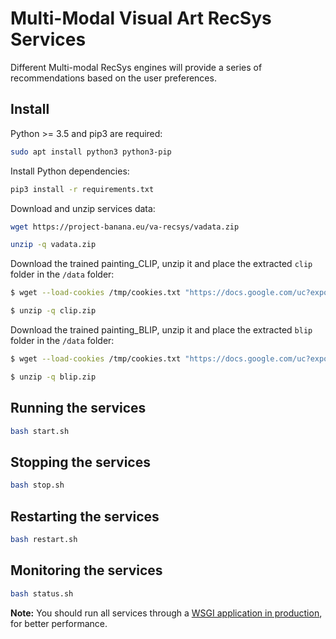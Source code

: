 # Multi-Modal Visual Art RecSys Services

Different Multi-modal RecSys engines will provide a series of recommendations based on the user preferences.

## Install

Python >= 3.5 and pip3 are required:
```sh
sudo apt install python3 python3-pip
```

Install Python dependencies:
```sh
pip3 install -r requirements.txt
```

Download and unzip services data:
```sh
wget https://project-banana.eu/va-recsys/vadata.zip

unzip -q vadata.zip
```

Download the trained painting_CLIP, unzip it and place the extracted ```clip``` folder in the ```/data``` folder: 
```sh
$ wget --load-cookies /tmp/cookies.txt "https://docs.google.com/uc?export=download&confirm=$(wget --quiet --save-cookies /tmp/cookies.txt --keep-session-cookies --no-check-certificate 'https://docs.google.com/uc?export=download&id=1PJ1kFGsg6U-FzJOOAOUm8Pq1rHEkxNh_' -O- | sed -rn 's/.*confirm=([0-9A-Za-z_]+).*/\1\n/p')&id=1PJ1kFGsg6U-FzJOOAOUm8Pq1rHEkxNh_" -O clip.zip && rm -rf /tmp/cookies.txt

$ unzip -q clip.zip
```
Download the trained painting_BLIP, unzip it and place the extracted ```blip``` folder in the ```/data``` folder: 
```sh
$ wget --load-cookies /tmp/cookies.txt "https://docs.google.com/uc?export=download&confirm=$(wget --quiet --save-cookies /tmp/cookies.txt --keep-session-cookies --no-check-certificate 'https://docs.google.com/uc?export=download&id=1pPQ16MRsab6b_Tvn4nMlcqdhw64-YjfD' -O- | sed -rn 's/.*confirm=([0-9A-Za-z_]+).*/\1\n/p')&id=1pPQ16MRsab6b_Tvn4nMlcqdhw64-YjfD" -O blip.zip && rm -rf /tmp/cookies.txt

$ unzip -q blip.zip
```
## Running the services

```sh
bash start.sh
```

## Stopping the services

```sh
bash stop.sh
```

## Restarting the services

```sh
bash restart.sh
```

## Monitoring the services

```sh
bash status.sh
```


**Note:** You should run all services through a [WSGI application in production](https://flask.palletsprojects.com/en/2.0.x/deploying/fastcgi/), for better performance.

